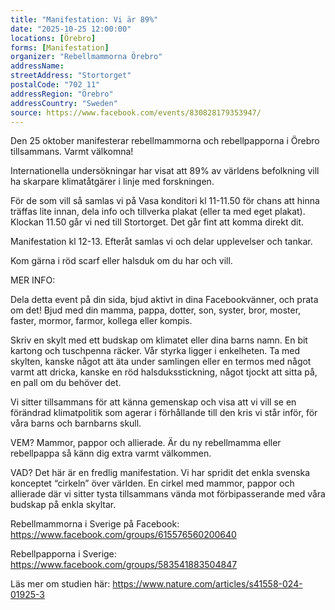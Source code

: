 ```yaml
---
title: "Manifestation: Vi är 89%"
date: "2025-10-25 12:00:00"
locations: [Örebro]
forms: [Manifestation]
organizer: "Rebellmammorna Örebro"
addressName: 
streetAddress: "Stortorget"
postalCode: "702 11"
addressRegion: "Örebro"
addressCountry: "Sweden"
source: https://www.facebook.com/events/830828179353947/
---
```

Den 25 oktober manifesterar rebellmammorna och rebellpapporna i Örebro tillsammans. Varmt välkomna!

Internationella undersökningar har visat att 89% av världens befolkning vill ha skarpare klimatåtgärer i linje med forskningen.

För de som vill så samlas vi på Vasa konditori kl 11-11.50 för chans att hinna träffas lite innan, dela info och tillverka plakat (eller ta med eget plakat). Klockan 11.50 går vi ned till Stortorget. Det går fint att komma direkt dit.

Manifestation kl 12-13. Efteråt samlas vi och delar upplevelser och tankar.

Kom gärna i röd scarf eller halsduk om du har och vill.

MER INFO:

Dela detta event på din sida, bjud aktivt in dina Facebookvänner, och prata om det! Bjud med din mamma, pappa, dotter, son, syster, bror, moster, faster, mormor, farmor, kollega eller kompis. 

Skriv en skylt med ett budskap om klimatet eller dina barns namn. En bit kartong och tuschpenna räcker. Vår styrka ligger i enkelheten. Ta med skylten, kanske något att äta under samlingen eller en termos med något varmt att dricka, kanske en röd halsduksstickning, något tjockt att sitta på, en pall om du behöver det. 

Vi sitter tillsammans för att känna gemenskap och visa att vi vill se en förändrad klimatpolitik som agerar i förhållande till den kris vi står inför, för våra barns och barnbarns skull.

VEM? Mammor, pappor och allierade. Är du ny rebellmamma eller rebellpappa så känn dig extra varmt välkommen.

VAD? Det här är en fredlig manifestation. Vi har spridit det enkla svenska konceptet “cirkeln” över världen. En cirkel med mammor, pappor och allierade där vi sitter tysta tillsammans vända mot förbipasserande med våra budskap på enkla skyltar.

Rebellmammorna i Sverige på Facebook: https://www.facebook.com/groups/615576560200640

Rebellpapporna i Sverige: 
https://www.facebook.com/groups/583541883504847

Läs mer om studien här: https://www.nature.com/articles/s41558-024-01925-3
